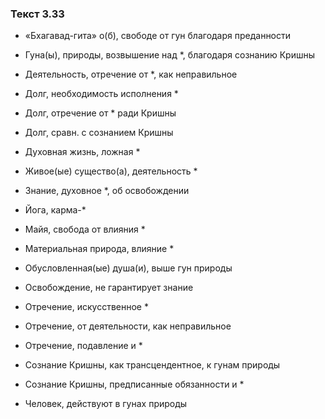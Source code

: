 ### Текст 3.33

- «Бхагавад-гита» о(б), свободе от гун благодаря преданности

- Гуна(ы), природы, возвышение над *, благодаря сознанию Кришны

- Деятельность, отречение от *, как неправильное

- Долг, необходимость исполнения *

- Долг, отречение от * ради Кришны

- Долг, сравн. с сознанием Кришны

- Духовная жизнь, ложная *

- Живое(ые) существо(а), деятельность *

- Знание, духовное *, об освобождении

- Йога, карма-*

- Майя, свобода от влияния *

- Материальная природа, влияние *

- Обусловленная(ые) душа(и), выше гун природы

- Освобождение, не гарантирует знание

- Отречение, искусственное *

- Отречение, от деятельности, как неправильное

- Отречение, подавление и *

- Сознание Кришны, как трансцендентное, к гунам природы

- Сознание Кришны, предписанные обязанности и *

- Человек, действуют в гунах природы
	
